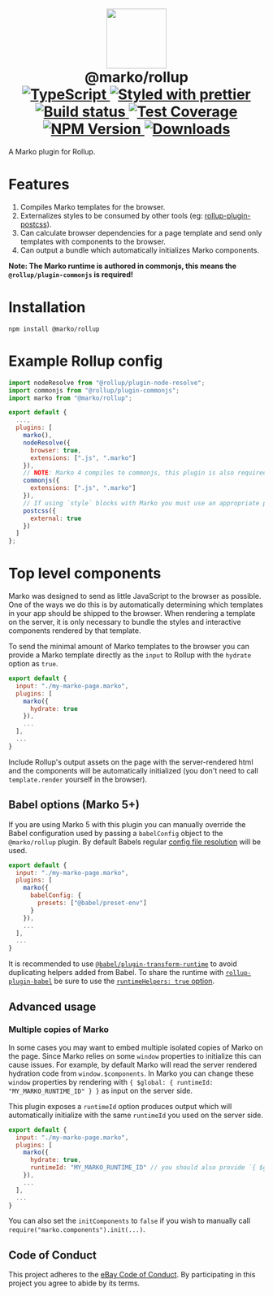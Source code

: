 <h1 align="center">
  <!-- Logo -->
  <img src="https://user-images.githubusercontent.com/4985201/64657906-4d0cc000-d3ea-11e9-93ba-a46c008f2b22.png" height="118"/>
  <br/>
  @marko/rollup
	<br/>

  <!-- Language -->
  <a href="http://typescriptlang.org">
    <img src="https://img.shields.io/badge/%3C%2F%3E-typescript-blue.svg" alt="TypeScript"/>
  </a>
  <!-- Format -->
  <a href="https://github.com/prettier/prettier">
    <img src="https://img.shields.io/badge/styled_with-prettier-ff69b4.svg" alt="Styled with prettier"/>
  </a>
  <!-- CI -->
  <a href="https://travis-ci.org/marko-js/rollup">
  <img src="https://img.shields.io/travis/marko-js/rollup.svg" alt="Build status"/>
  </a>
  <!-- Coverage -->
  <a href="https://coveralls.io/github/marko-js/rollup">
    <img src="https://img.shields.io/coveralls/marko-js/rollup.svg" alt="Test Coverage"/>
  </a>
  <!-- NPM Version -->
  <a href="https://npmjs.org/package/@marko/rollup">
    <img src="https://img.shields.io/npm/v/@marko/rollup.svg" alt="NPM Version"/>
  </a>
  <!-- Downloads -->
  <a href="https://npmjs.org/package/@marko/rollup">
    <img src="https://img.shields.io/npm/dm/@marko/rollup.svg" alt="Downloads"/>
  </a>
</h1>

A Marko plugin for Rollup.

# Features

1. Compiles Marko templates for the browser.
2. Externalizes styles to be consumed by other tools (eg: [rollup-plugin-postcss](https://github.com/egoist/rollup-plugin-postcss#readme)).
3. Can calculate browser dependencies for a page template and send only templates with components to the browser.
4. Can output a bundle which automatically initializes Marko components.

**Note: The Marko runtime is authored in commonjs, this means the `@rollup/plugin-commonjs` is required!**

# Installation

```console
npm install @marko/rollup
```

# Example Rollup config

```javascript
import nodeResolve from "@rollup/plugin-node-resolve";
import commonjs from "@rollup/plugin-commonjs";
import marko from "@marko/rollup";

export default {
  ...,
  plugins: [
    marko(),
    nodeResolve({
      browser: true,
      extensions: [".js", ".marko"]
    }),
    // NOTE: Marko 4 compiles to commonjs, this plugin is also required.
    commonjs({
      extensions: [".js", ".marko"]
    }),
    // If using `style` blocks with Marko you must use an appropriate plugin.
    postcss({
      external: true
    })
  ]
};
```

# Top level components

Marko was designed to send as little JavaScript to the browser as possible. One of the ways we do this is by automatically determining which templates in your app should be shipped to the browser. When rendering a template on the server, it is only necessary to bundle the styles and interactive components rendered by that template.

To send the minimal amount of Marko templates to the browser you can provide a Marko template directly as the `input` to Rollup with the `hydrate` option as `true`.

```js
export default {
  input: "./my-marko-page.marko",
  plugins: [
    marko({
      hydrate: true
    }),
    ...
  ],
  ...
}
```

Include Rollup's output assets on the page with the server-rendered html and the components will be automatically initialized (you don't need to call `template.render` yourself in the browser).

## Babel options (Marko 5+)

If you are using Marko 5 with this plugin you can manually override the Babel configuration used by passing a `babelConfig` object to the `@marko/rollup` plugin. By default Babels regular [config file resolution](https://babeljs.io/docs/en/config-files) will be used.

```javascript
export default {
  input: "./my-marko-page.marko",
  plugins: [
    marko({
      babelConfig: {
        presets: ["@babel/preset-env"]
      }
    }),
    ...
  ],
  ...
}
```

It is recommended to use [`@babel/plugin-transform-runtime`](https://babeljs.io/docs/en/babel-plugin-transform-runtime) to avoid duplicating helpers added from Babel. To share the runtime with [`rollup-plugin-babel`](https://github.com/rollup/rollup-plugin-babel) be sure to use the [`runtimeHelpers: true` option](https://github.com/rollup/rollup-plugin-babel#helpers).

## Advanced usage

### Multiple copies of Marko

In some cases you may want to embed multiple isolated copies of Marko on the page. Since Marko relies on some `window` properties to initialize this can cause issues. For example, by default Marko will read the server rendered hydration code from `window.$components`. In Marko you can change these `window` properties by rendering with `{ $global: { runtimeId: "MY_MARKO_RUNTIME_ID" } }` as input on the server side.

This plugin exposes a `runtimeId` option produces output which will automatically initialize with the same `runtimeId` you used on the server side.

```js
export default {
  input: "./my-marko-page.marko",
  plugins: [
    marko({
      hydrate: true,
      runtimeId: "MY_MARKO_RUNTIME_ID" // you should also provide `{ $global: { runtimeId: "MY_MARKO_RUNTIME_ID" } }` when rendering your template on the server.
    }),
    ...
  ],
  ...
}
```

You can also set the `initComponents` to `false` if you wish to manually call `require("marko.components").init(...)`.

## Code of Conduct

This project adheres to the [eBay Code of Conduct](./.github/CODE_OF_CONDUCT.md). By participating in this project you agree to abide by its terms.
